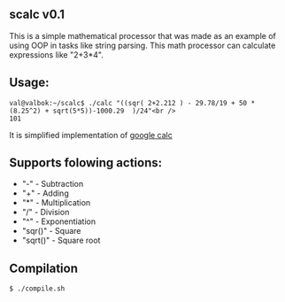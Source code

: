 scalc v0.1
----------

This is a simple mathematical processor that was made as an example of using OOP in tasks like string parsing.
This math processor can calculate expressions like "2+3*4".

Usage:
------
	val@valbok:~/scalc$ ./calc "((sqr( 2+2.212 ) - 29.78/19 + 50 * (8.25^2) + sqrt(5*5))-1000.29  )/24"<br />
	101

It is simplified implementation of <a href="http://www.google.no/search?client=opera&q=29.78+%2B+50+*+88.25%5E5+-+sqr(+sqrt(+27+)+%2B+5+/+25+)&sourceid=opera&ie=utf-8&oe=utf-8&channel=suggest#hl=en&client=opera&channel=suggest&sclient=psy-ab&q=(((+2%2B2.212+)%5E2+-+29.78%2F19+%2B+50+*+(8.25%5E2)+%2B+sqrt(5*5))-1000.29)%2F24&oq=(((+2%2B2.212+)%5E2+-+29.78%2F19+%2B+50+*+(8.25%5E2)+%2B+sqrt(5*5))-1000.29)%2F24&gs_l=serp.3...5123.5835.38.6059.4.4.0.0.0.1.266.639.0j3j1.4.0.les%3B..0.0...1c.1.4.psy-ab.GkSiL1-P3iM&pbx=1&bav=on.2,or.r_gc.r_pw.r_qf.&bvm=bv.42768644,d.bGE&fp=3e3ae3ba58c5360c&biw=1600&bih=770">google calc</a>

Supports folowing actions:
-------------------------
* "-" - Subtraction
* "+" - Adding
* "*" - Multiplication
* "/" - Division
* "^" - Exponentiation
* "sqr()" - Square
* "sqrt()" - Square root

Compilation
-----------
	$ ./compile.sh
